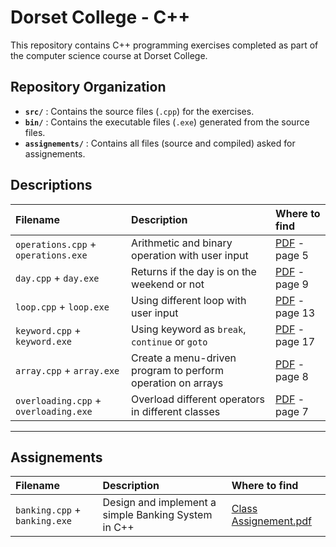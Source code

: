 # Dorset College - C++

This repository contains C++ programming exercises completed as part of the computer science course at Dorset College.

## Repository Organization

- **`src/`** : Contains the source files (`.cpp`) for the exercises.
- **`bin/`** : Contains the executable files (`.exe`) generated from the source files.
- **`assignements/`** : Contains all files (source and compiled) asked for assignements.

## Descriptions

|Filename|Description|Where to find|
|:------|:---------|:-----------|
|`operations.cpp` + `operations.exe`| Arithmetic and binary operation with user input |[PDF](https://moodle.dorset.ie/pluginfile.php/343601/mod_resource/content/1/20_02_2025.pdf) - page 5|
|`day.cpp` + `day.exe`| Returns if the day is on the weekend or not |[PDF](https://moodle.dorset.ie/pluginfile.php/343601/mod_resource/content/1/20_02_2025.pdf) - page 9|
|`loop.cpp` + `loop.exe`| Using different loop with user input |[PDF](https://moodle.dorset.ie/pluginfile.php/343601/mod_resource/content/1/20_02_2025.pdf) - page 13|
|`keyword.cpp` + `keyword.exe`| Using keyword as `break`, `continue` or `goto` |[PDF](https://moodle.dorset.ie/pluginfile.php/343601/mod_resource/content/1/20_02_2025.pdf) - page 17|
|`array.cpp` + `array.exe`| Create a menu-driven program to perform operation on arrays |[PDF](https://moodle.dorset.ie/pluginfile.php/356694/mod_resource/content/1/06_03_2025.pdf) - page 8|
|`overloading.cpp` + `overloading.exe`| Overload different operators in different classes |[PDF](https://moodle.dorset.ie/pluginfile.php/357816/mod_resource/content/1/13_03_2025.pdf) - page 7|

---

## Assignements
|Filename|Description|Where to find|
|:------|:---------|:-----------|
|`banking.cpp` + `banking.exe`| Design and implement a simple Banking System in C++ |[Class Assignement.pdf](https://moodle.dorset.ie/mod/assign/view.php?id=96991) |
